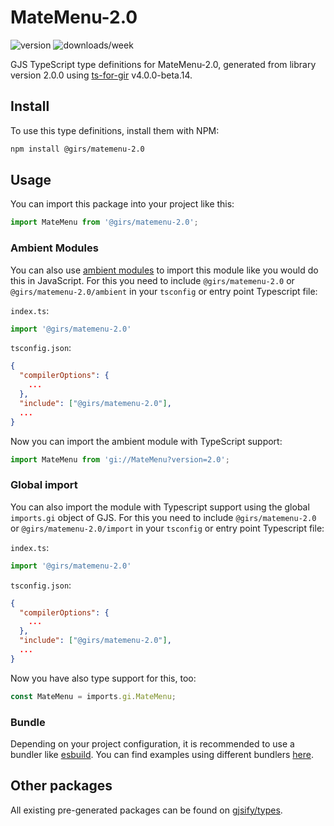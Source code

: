 
# MateMenu-2.0

![version](https://img.shields.io/npm/v/@girs/matemenu-2.0)
![downloads/week](https://img.shields.io/npm/dw/@girs/matemenu-2.0)


GJS TypeScript type definitions for MateMenu-2.0, generated from library version 2.0.0 using [ts-for-gir](https://github.com/gjsify/ts-for-gir) v4.0.0-beta.14.


## Install

To use this type definitions, install them with NPM:
```bash
npm install @girs/matemenu-2.0
```

## Usage

You can import this package into your project like this:
```ts
import MateMenu from '@girs/matemenu-2.0';
```

### Ambient Modules

You can also use [ambient modules](https://github.com/gjsify/ts-for-gir/tree/main/packages/cli#ambient-modules) to import this module like you would do this in JavaScript.
For this you need to include `@girs/matemenu-2.0` or `@girs/matemenu-2.0/ambient` in your `tsconfig` or entry point Typescript file:

`index.ts`:
```ts
import '@girs/matemenu-2.0'
```

`tsconfig.json`:
```json
{
  "compilerOptions": {
    ...
  },
  "include": ["@girs/matemenu-2.0"],
  ...
}
```

Now you can import the ambient module with TypeScript support: 

```ts
import MateMenu from 'gi://MateMenu?version=2.0';
```

### Global import

You can also import the module with Typescript support using the global `imports.gi` object of GJS.
For this you need to include `@girs/matemenu-2.0` or `@girs/matemenu-2.0/import` in your `tsconfig` or entry point Typescript file:

`index.ts`:
```ts
import '@girs/matemenu-2.0'
```

`tsconfig.json`:
```json
{
  "compilerOptions": {
    ...
  },
  "include": ["@girs/matemenu-2.0"],
  ...
}
```

Now you have also type support for this, too:

```ts
const MateMenu = imports.gi.MateMenu;
```

### Bundle

Depending on your project configuration, it is recommended to use a bundler like [esbuild](https://esbuild.github.io/). You can find examples using different bundlers [here](https://github.com/gjsify/ts-for-gir/tree/main/examples).

## Other packages

All existing pre-generated packages can be found on [gjsify/types](https://github.com/gjsify/types).


